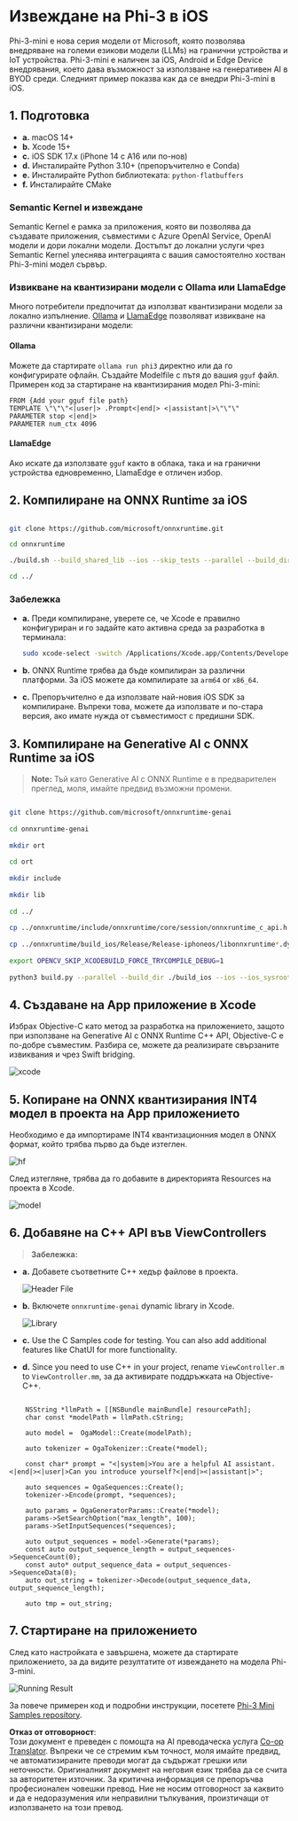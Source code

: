 <!--
CO_OP_TRANSLATOR_METADATA:
{
  "original_hash": "82af197df38d25346a98f1f0e84d1698",
  "translation_date": "2025-05-09T11:06:31+00:00",
  "source_file": "md/01.Introduction/03/iOS_Inference.md",
  "language_code": "bg"
}
-->
# **Извеждане на Phi-3 в iOS**

Phi-3-mini е нова серия модели от Microsoft, която позволява внедряване на големи езикови модели (LLMs) на гранични устройства и IoT устройства. Phi-3-mini е наличен за iOS, Android и Edge Device внедрявания, което дава възможност за използване на генеративен AI в BYOD среди. Следният пример показва как да се внедри Phi-3-mini в iOS.

## **1. Подготовка**

- **a.** macOS 14+
- **b.** Xcode 15+
- **c.** iOS SDK 17.x (iPhone 14 с A16 или по-нов)
- **d.** Инсталирайте Python 3.10+ (препоръчително е Conda)
- **e.** Инсталирайте Python библиотеката: `python-flatbuffers`
- **f.** Инсталирайте CMake

### Semantic Kernel и извеждане

Semantic Kernel е рамка за приложения, която ви позволява да създавате приложения, съвместими с Azure OpenAI Service, OpenAI модели и дори локални модели. Достъпът до локални услуги чрез Semantic Kernel улеснява интеграцията с вашия самостоятелно хостван Phi-3-mini модел сървър.

### Извикване на квантизирани модели с Ollama или LlamaEdge

Много потребители предпочитат да използват квантизирани модели за локално изпълнение. [Ollama](https://ollama.com) и [LlamaEdge](https://llamaedge.com) позволяват извикване на различни квантизирани модели:

#### **Ollama**

Можете да стартирате `ollama run phi3` директно или да го конфигурирате офлайн. Създайте Modelfile с пътя до вашия `gguf` файл. Примерен код за стартиране на квантизирания модел Phi-3-mini:

```gguf
FROM {Add your gguf file path}
TEMPLATE \"\"\"<|user|> .Prompt<|end|> <|assistant|>\"\"\"
PARAMETER stop <|end|>
PARAMETER num_ctx 4096
```

#### **LlamaEdge**

Ако искате да използвате `gguf` както в облака, така и на гранични устройства едновременно, LlamaEdge е отличен избор.

## **2. Компилиране на ONNX Runtime за iOS**

```bash

git clone https://github.com/microsoft/onnxruntime.git

cd onnxruntime

./build.sh --build_shared_lib --ios --skip_tests --parallel --build_dir ./build_ios --ios --apple_sysroot iphoneos --osx_arch arm64 --apple_deploy_target 17.5 --cmake_generator Xcode --config Release

cd ../

```

### **Забележка**

- **a.** Преди компилиране, уверете се, че Xcode е правилно конфигуриран и го задайте като активна среда за разработка в терминала:

    ```bash
    sudo xcode-select -switch /Applications/Xcode.app/Contents/Developer
    ```

- **b.** ONNX Runtime трябва да бъде компилиран за различни платформи. За iOS можете да компилирате за `arm64` or `x86_64`.

- **c.** Препоръчително е да използвате най-новия iOS SDK за компилиране. Въпреки това, можете да използвате и по-стара версия, ако имате нужда от съвместимост с предишни SDK.

## **3. Компилиране на Generative AI с ONNX Runtime за iOS**

> **Note:** Тъй като Generative AI с ONNX Runtime е в предварителен преглед, моля, имайте предвид възможни промени.

```bash

git clone https://github.com/microsoft/onnxruntime-genai
 
cd onnxruntime-genai
 
mkdir ort
 
cd ort
 
mkdir include
 
mkdir lib
 
cd ../
 
cp ../onnxruntime/include/onnxruntime/core/session/onnxruntime_c_api.h ort/include
 
cp ../onnxruntime/build_ios/Release/Release-iphoneos/libonnxruntime*.dylib* ort/lib
 
export OPENCV_SKIP_XCODEBUILD_FORCE_TRYCOMPILE_DEBUG=1
 
python3 build.py --parallel --build_dir ./build_ios --ios --ios_sysroot iphoneos --ios_arch arm64 --ios_deployment_target 17.5 --cmake_generator Xcode --cmake_extra_defines CMAKE_XCODE_ATTRIBUTE_CODE_SIGNING_ALLOWED=NO

```

## **4. Създаване на App приложение в Xcode**

Избрах Objective-C като метод за разработка на приложението, защото при използване на Generative AI с ONNX Runtime C++ API, Objective-C е по-добре съвместим. Разбира се, можете да реализирате свързаните извиквания и чрез Swift bridging.

![xcode](../../../../../translated_images/xcode.6c67033ca85b703e80cc51ecaa681fbcb6ac63cc0c256705ac97bc9ca039c235.bg.png)

## **5. Копиране на ONNX квантизирания INT4 модел в проекта на App приложението**

Необходимо е да импортираме INT4 квантизационния модел в ONNX формат, който трябва първо да бъде изтеглен.

![hf](../../../../../translated_images/hf.b99941885c6561bb3bcc0155d409e713db6d47b4252fb6991a08ffeefc0170ec.bg.png)

След изтегляне, трябва да го добавите в директорията Resources на проекта в Xcode.

![model](../../../../../translated_images/model.f0cb932ac2c7648211fbe5341ee1aa42b77cb7f956b6d9b084afb8fbf52927c7.bg.png)

## **6. Добавяне на C++ API във ViewControllers**

> **Забележка:**

- **a.** Добавете съответните C++ хедър файлове в проекта.

  ![Header File](../../../../../translated_images/head.2504a93b0be166afde6729fb193ebd14c5acb00a0bb6de1939b8a175b1f630fb.bg.png)

- **b.** Включете `onnxruntime-genai` dynamic library in Xcode.

  ![Library](../../../../../translated_images/lib.86e12a925eb07e4e71a1466fa4f3ad27097e08505d25d34e98c33005d69b6f23.bg.png)

- **c.** Use the C Samples code for testing. You can also add additional features like ChatUI for more functionality.

- **d.** Since you need to use C++ in your project, rename `ViewController.m` to `ViewController.mm`, за да активирате поддръжката на Objective-C++.

```objc

    NSString *llmPath = [[NSBundle mainBundle] resourcePath];
    char const *modelPath = llmPath.cString;

    auto model =  OgaModel::Create(modelPath);

    auto tokenizer = OgaTokenizer::Create(*model);

    const char* prompt = "<|system|>You are a helpful AI assistant.<|end|><|user|>Can you introduce yourself?<|end|><|assistant|>";

    auto sequences = OgaSequences::Create();
    tokenizer->Encode(prompt, *sequences);

    auto params = OgaGeneratorParams::Create(*model);
    params->SetSearchOption("max_length", 100);
    params->SetInputSequences(*sequences);

    auto output_sequences = model->Generate(*params);
    const auto output_sequence_length = output_sequences->SequenceCount(0);
    const auto* output_sequence_data = output_sequences->SequenceData(0);
    auto out_string = tokenizer->Decode(output_sequence_data, output_sequence_length);
    
    auto tmp = out_string;

```

## **7. Стартиране на приложението**

След като настройката е завършена, можете да стартирате приложението, за да видите резултатите от извеждането на модела Phi-3-mini.

![Running Result](../../../../../translated_images/result.7ebd1fe614f809d776c46475275ec72e4ab898c4ec53ae62b29315c064ca6839.bg.jpg)

За повече примерен код и подробни инструкции, посетете [Phi-3 Mini Samples repository](https://github.com/Azure-Samples/Phi-3MiniSamples/tree/main/ios).

**Отказ от отговорност**:  
Този документ е преведен с помощта на AI преводаческа услуга [Co-op Translator](https://github.com/Azure/co-op-translator). Въпреки че се стремим към точност, моля имайте предвид, че автоматизираните преводи могат да съдържат грешки или неточности. Оригиналният документ на неговия език трябва да се счита за авторитетен източник. За критична информация се препоръчва професионален човешки превод. Ние не носим отговорност за каквито и да е недоразумения или неправилни тълкувания, произтичащи от използването на този превод.